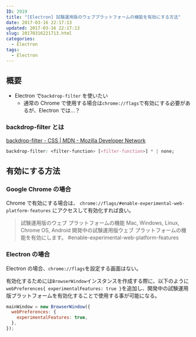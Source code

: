 ```yaml
---
ID: 2919
title: "[Electron] 試験運用版のウェブプラットフォームの機能を有効にする方法"
date: 2017-03-16 22:17:13
updated: 2017-03-16 22:17:13
slug: 20170316221713.html
categories:
  - Electron
tags:
  - Electron
---
```


## 概要

- Electron で`backdrop-filter` を使いたい
  - 通常の Chrome で使用する場合は`chrome://flags`で有効にする必要があるが、Electron では…？

### backdrop-filter とは

[backdrop-filter - CSS | MDN - Mozilla Developer Network](https://developer.mozilla.org/ja/docs/Web/CSS/backdrop-filter)

```css
backdrop-filter: <filter-function> [<filter-function>] * | none;
```

## 有効にする方法

### Google Chrome の場合

Chrome で有効にする場合は、 `chrome://flags/#enable-experimental-web-platform-features` にアクセスして有効化すれば良い。

> 試験運用版のウェブ プラットフォームの機能 Mac, Windows, Linux, Chrome OS, Android
> 開発中の試験運用版ウェブ プラットフォームの機能を有効にします。 #enable-experimental-web-platform-features

### Electron の場合

Electron の場合、`chrome://flags`を設定する画面はない。

有効化するためには`BrowserWindow`インスタンスを作成する際に、以下のように`webPreferences{ experimentalFeatures: true }`を追加し、開発中の試験運用版プラットフォームを有効化することで使用する事が可能になる。

```javascript
mainWindow = new BrowserWindow({
  webPreferences: {
    experimentalFeatures: true,
  },
});
```
